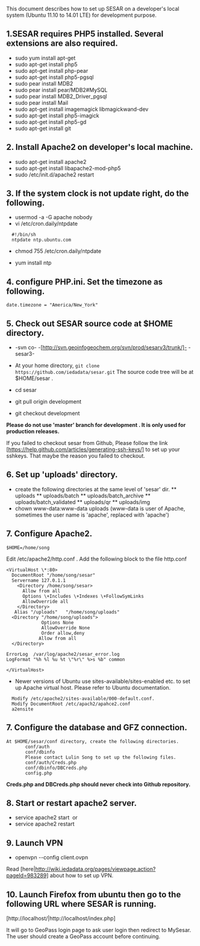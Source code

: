 This document describes how to set up SESAR on a developer's local system (Ubuntu 11.10 to 14.01 LTE) for development purpose.


## 1.SESAR requires PHP5 installed. Several extensions are also required.
* sudo yum install apt-get
* sudo apt-get install php5
* sudo apt-get install php-pear
* sudo apt-get install php5-pgsql
* sudo pear install MDB2
* sudo pear install pear/MDB2#MySQL
* sudo pear install MDB2_Driver_pgsql
* sudo pear install Mail
* sudo apt-get install imagemagick libmagickwand-dev
* sudo apt-get install php5-imagick
* sudo apt-get install php5-gd
* sudo apt-get install git

## 2. Install Apache2 on developer's local machine.

* sudo apt-get install apache2
* sudo apt-get install libapache2-mod-php5
* sudo /etc/init.d/apache2 restart


## 3. If the system clock is not update right, do the following.

* usermod \-a \-G apache nobody
* vi /etc/cron.daily/ntpdate

```
  #!/bin/sh
  ntpdate ntp.ubuntu.com
```
* chmod 755 /etc/cron.daily/ntpdate

* yum install ntp

## 4. configure PHP.ini. Set the timezone as following.

```
date.timezone = "America/New_York"
```

## 5. Check out SESAR source code at $HOME directory.


* -svn co- -[http://svn.geoinfogeochem.org/svn/prod/sesarv3/trunk/]- -sesar3-
* At your home directory, 
  `git clone https://github.com/iedadata/sesar.git`
 The source code tree will be at $HOME/sesar .

* cd sesar
* git pull origin development
* git checkout development

****Please do not use 'master' branch for development . It is only used for production releases.****

If you failed to checkout sesar from Github, Please follow the link [https://help.github.com/articles/generating-ssh-keys/] to set up your sshkeys. That maybe the reason you failed to checkout.

## 6. Set up 'uploads' directory.

* create the following directories at the same level of 'sesar' dir.
** uploads
** uploads/batch
** uploads/batch_archive
** uploads/batch_validated
** uploads/qr
** uploads/img
* chown www-data:www-data uploads (www-data is user of Apache, sometimes the user name is 'apache', replaced with 'apache')

## 7. Configure Apache2.

```
$HOME=/home/song
```

Edit /etc/apache2/http.conf . Add the following block to the file http.conf

```
<VirtualHost \*:80>
  DocumentRoot "/home/song/sesar"
  Servername 127.0.1.1
    <Directory /home/song/sesar>
      Allow from all
      Options \+Includes \+Indexes \+FollowSymLinks
      AllowOverride all
    </Directory>
   Alias "/uploads"   "/home/song/uploads"
  <Directory "/home/song/uploads">
             Options None
             AllowOverride None
             Order allow,deny
            Allow from all
  </Directory>

ErrorLog  /var/log/apache2/sesar_error.log
LogFormat "%h %l %u %t \"%r\" %>s %b" common

</VirtualHost>
```  

* Newer versions of Ubuntu use sites-available/sites-enabled etc. to set up Apache virtual host. Please refer to Ubuntu documentation.
```
  Modify /etc/apache2/sites-available/000-default.conf.
  Modify DocumentRoot /etc/apach2/apahce2.conf
  a2ensite
```
## 7. Configure the database and GFZ connection.

```
At $HOME/sesar/conf directory, create the following directories.    
       conf/auth    
       conf/dbinfo
       Please contact Lulin Song to set up the following files.
       conf/auth/Creds.php
       conf/dbinfo/DBCreds.php
       config.php
```
****Creds.php and DBCreds.php should never check into Github repository.****

## 8. Start or restart apache2 server.

* service apache2 start&nbsp; or
* service apache2 restart

## 9. Launch VPN

* openvpn \--config client.ovpn

Read [here|http://wiki.iedadata.org/pages/viewpage.action?pageId=983289] about how to set up VPN.


## 10. Launch Firefox from ubuntu then go to the following URL where SESAR is running.

[http://localhost/|http://localhost/index.php]

It will go to GeoPass login page to ask user login then redirect to MySesar. The user should create a GeoPass account before continuing.


